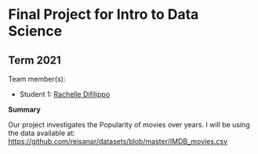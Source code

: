 # Final Project for Intro to Data Science

## Term 2021

Team member(s): 

- Student 1: [Rachelle Difilippo](mailto:rdifilippo1340@floridapoly.edu)

**Summary**

Our project investigates the Popularity of movies over years.
I will be using the data available at: 
<https://github.com/reisanar/datasets/blob/master/IMDB_movies.csv> 
